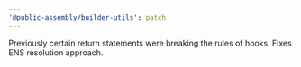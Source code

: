 ```yaml
---
'@public-assembly/builder-utils': patch
---
```


Previously certain return statements were breaking the rules of hooks. Fixes ENS resolution approach.
